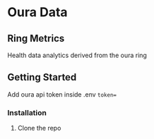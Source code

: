 # Oura Data 

## Ring Metrics
Health data analytics derived from the oura ring 

## Getting Started
Add oura api token inside .env
```token= ```

### Installation
1. Clone the repo

